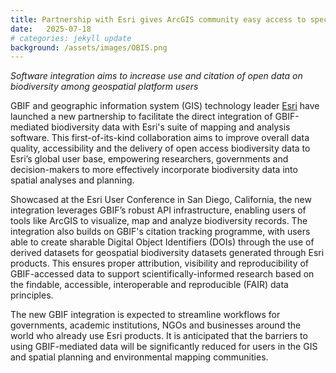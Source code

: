 ```yaml
---
title: Partnership with Esri gives ArcGIS community easy access to species occurrence records
date:   2025-07-18
# categories: jekyll update
background: /assets/images/OBIS.png
---
```


*Software integration aims to increase use and citation of open data on biodiversity among geospatial platform users*

GBIF and geographic information system (GIS) technology leader [Esri](https://www.esri.com/en-us/home) have launched a new partnership to facilitate the direct integration of
GBIF-mediated biodiversity data with Esri's suite of mapping and analysis software. This first-of-its-kind collaboration aims to improve overall data quality, accessibility
and the delivery of open access biodiversity data to Esri’s global user base, empowering researchers, governments and decision-makers to more effectively incorporate biodiversity data 
into spatial analyses and planning.

Showcased at the Esri User Conference in San Diego, California, the new integration leverages GBIF’s robust API infrastructure, enabling users of tools like ArcGIS to visualize, map and
analyze biodiversity records. The integration also builds on GBIF's citation tracking programme, with users able to create sharable Digital Object Identifiers (DOIs) through the use of
derived datasets for geospatial biodiversity datasets generated through Esri products. This ensures proper attribution, visibility and reproducibility of GBIF-accessed data to support
scientifically-informed research based on the findable, accessible, interoperable and reproducible (FAIR) data principles.

The new GBIF integration is expected to streamline workflows for governments, academic institutions, NGOs and businesses around the world who already use Esri products. 
It is anticipated that the barriers to using GBIF-mediated data will be significantly reduced for users in the GIS and spatial planning and environmental mapping communities.
